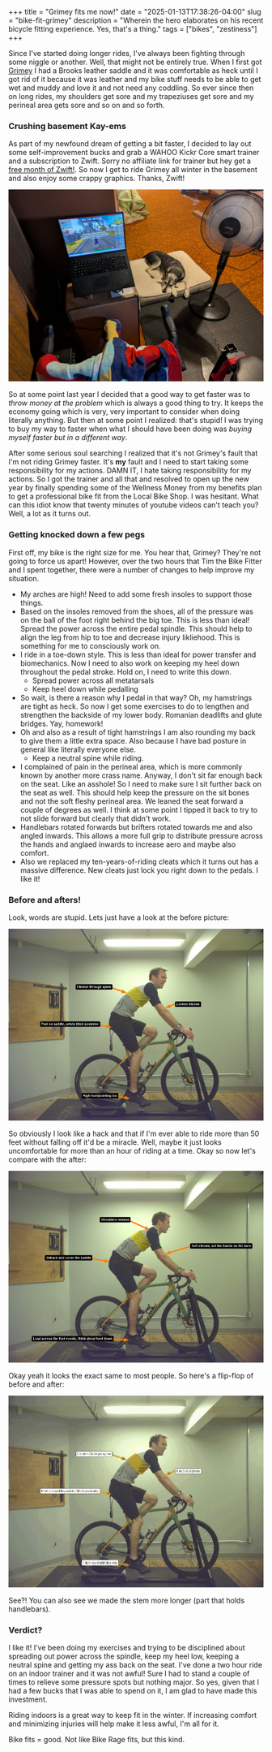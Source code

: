 +++
title = "Grimey fits me now!"
date = "2025-01-13T17:38:26-04:00"
slug = "bike-fit-grimey"
description = "Wherein the hero elaborates on his recent bicycle fitting experience. Yes, that's a thing."
tags = ["bikes", "zestiness"]
+++

Since I've started doing longer rides, I've always been fighting through some niggle or another. Well, that might not be entirely true. When I first got [Grimey](./the-windiest-135km-bike-ride) I had a Brooks leather saddle and it was comfortable as heck until I got rid of it because it was leather and my bike stuff needs to be able to get wet and muddy and love it and not need any coddling. So ever since then on long rides, my shoulders get sore and my trapeziuses get sore and my perineal area gets sore and so on and so forth.

### Crushing basement Kay-ems

As part of my newfound dream of getting a bit faster, I decided to lay out some self-improvement bucks and grab a WAHOO Kickr Core smart trainer and a subscription to Zwift. Sorry no affiliate link for trainer but hey get a [free month of Zwift!](https://www.zwift.com/invite/JtsLTQfeEK). So now I get to ride Grimey all winter in the basement and also enjoy some crappy graphics. Thanks, Zwift!

![Towel, water, fan, dog. Ready to virtual ride](./zwift-setup.jpg)

So at some point last year I decided that a good way to get faster was to *throw money at the problem* which is always a good thing to try. It keeps the economy going which is very, very important to consider when doing literally anything. But then at some point I realized: that's stupid! I was trying to buy my way to faster when what I should have been doing was *buying myself faster but in a different way*.

After some serious soul searching I realized that it's not Grimey's fault that I'm not riding Grimey faster. It's **my** fault and I need to start taking some responsibility for my actions. DAMN IT, I hate taking responsibility for my actions. So I got the trainer and all that and resolved to open up the new year by finally spending some of the Wellness Money from my benefits plan to get a professional bike fit from the Local Bike Shop. I was hesitant. What can this idiot know that twenty minutes of youtube videos can't teach you? Well, a lot as it turns out.

### Getting knocked down a few pegs

First off, my bike is the right size for me. You hear that, Grimey? They're not going to force us apart! However, over the two hours that Tim the Bike Fitter and I spent together, there were a number of changes to help improve my situation.

- My arches are high! Need to add some fresh insoles to support those things.
- Based on the insoles removed from the shoes, all of the pressure was on the ball of the foot right behind the big toe. This is less than ideal! Spread the power across the entire pedal spindle. This should help to align the leg from hip to toe and decrease injury likliehood. This is something for me to consciously work on.
- I ride in a toe-down style. This is less than ideal for power transfer and biomechanics. Now I need to also work on keeping my heel down throughout the pedal stroke. Hold on, I need to write this down.
  - Spread power across all metatarsals
  - Keep heel down while pedalling
- So wait, is there a reason why I pedal in that way? Oh, my hamstrings are tight as heck. So now I get some exercises to do to lengthen and strengthen the backside of my lower body. Romanian deadlifts and glute bridges. Yay, homework!
- Oh and also as a result of tight hamstrings I am also rounding my back to give them a little extra space. Also because I have bad posture in general like literally everyone else.
  - Keep a neutral spine while riding.
- I complained of pain in the perineal area, which is more commonly known by another more crass name. Anyway, I don't sit far enough back on the seat. Like an asshole! So I need to make sure I sit further back on the seat as well. This should help keep the pressure on the sit bones and not the soft fleshy perineal area. We leaned the seat forward a couple of degrees as well. I think at some point I tipped it back to try to not slide forward but clearly that didn't work.
- Handlebars rotated forwards but brifters rotated towards me and also angled inwards. This allows a more full grip to distribute pressure across the hands and anglaed inwards to increase aero and maybe also comfort.
- Also we replaced my ten-years-of-riding cleats which it turns out has a massive difference. New cleats just lock you right down to the pedals. I like it!

### Before and afters!

Look, words are stupid. Lets just have a look at the before picture:

![A profile picture of the author on his bike with a rounded back, awkward arm position and pointed toes](./chartersprefit.jpg)

So obviously I look like a hack and that if I'm ever able to ride more than 50 feet without falling off it'd be a miracle. Well, maybe it just looks uncomfortable for more than an hour of riding at a time. Okay so now let's compare with the after:

![A profile picture of the author on his bike with near perfect form after fitting](./charterspostfit.jpg)

Okay yeah it looks the exact same to most people. So here's a flip-flop of before and after:

![Animation of the two previous pictures making differences more obvious](./animation.gif)

See?! You can also see we made the stem more longer (part that holds handlebars).

### Verdict?

I like it! I've been doing my exercises and trying to be disciplined about spreading out power across the spindle, keep my heel low, keeping a neutral spine and getting my ass back on the seat. I've done a two hour ride on an indoor trainer and it was not awful! Sure I had to stand a couple of times to relieve some pressure spots but nothing major. So yes, given that I had a few bucks that I was able to spend on it, I am glad to have made this investment.

Riding indoors is a great way to keep fit in the winter. If increasing comfort and minimizing injuries will help make it less awful, I'm all for it.

Bike fits = good. Not like Bike Rage fits, but this kind.